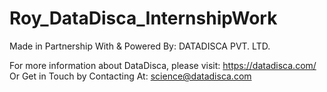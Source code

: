 # Roy_DataDisca_InternshipWork

Made in Partnership With & Powered By: DATADISCA PVT. LTD.

For more information about DataDisca, please visit: https://datadisca.com/
Or Get in Touch by Contacting At: science@datadisca.com


